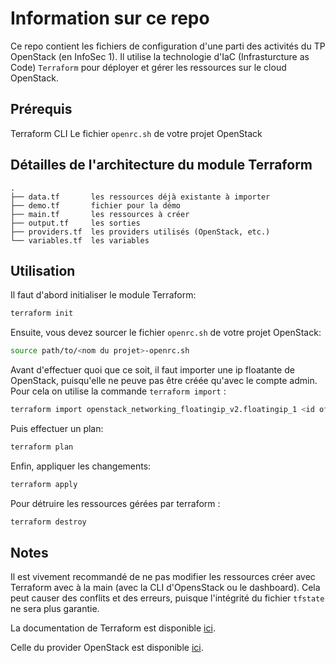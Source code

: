 # Information sur ce repo

Ce repo contient les fichiers de configuration d'une parti des activités du TP OpenStack (en InfoSec 1). Il utilise la technologie d'IaC (Infrasturcture as Code) `Terraform` pour déployer et gérer les ressources sur le cloud OpenStack.

## Prérequis

Terraform CLI
Le fichier `openrc.sh` de votre projet OpenStack

## Détailles de l'architecture du module Terraform

```
.
├── data.tf       les ressources déjà existante à importer
├── demo.tf       fichier pour la démo
├── main.tf       les ressources à créer
├── output.tf     les sorties
├── providers.tf  les providers utilisés (OpenStack, etc.)
└── variables.tf  les variables
```

## Utilisation

Il faut d'abord initialiser le module Terraform:

```bash
terraform init
```
Ensuite, vous devez sourcer le fichier `openrc.sh` de votre projet OpenStack:

```bash
source path/to/<nom du projet>-openrc.sh
```
Avant d'effectuer quoi que ce soit, il faut importer une ip floatante de OpenStack, puisqu'elle ne peuve pas être créée qu'avec le compte admin. Pour cela on utilise la commande `terraform import` :
```bash
terraform import openstack_networking_floatingip_v2.floatingip_1 <id of the floating ip>
```

Puis effectuer un plan:

```bash
terraform plan
```
Enfin, appliquer les changements:

```bash
terraform apply
```

Pour détruire les ressources gérées par terraform :

```bash
terraform destroy
```

## Notes

Il est vivement recommandé de ne pas modifier les ressources créer avec Terraform avec à la main (avec la CLI d'OpensStack ou le dashboard). Cela peut causer des conflits et des erreurs, puisque l'intégrité du fichier `tfstate` ne sera plus garantie.

La documentation de Terraform est disponible [ici](https://www.terraform.io/docs/index.html).

Celle du provider OpenStack est disponible [ici](https://registry.terraform.io/providers/terraform-provider-openstack/openstack/latest/docs).
